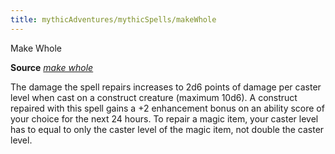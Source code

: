 ```yaml
---
title: mythicAdventures/mythicSpells/makeWhole
---
```

Make Whole

**Source** [_make whole_](spells/makeWhole.md#_make-whole)

The damage the spell repairs increases to 2d6 points of damage per caster level when cast on a construct creature (maximum 10d6). A construct repaired with this spell gains a +2 enhancement bonus on an ability score of your choice for the next 24 hours. To repair a magic item, your caster level has to equal to only the caster level of the magic item, not double the caster level.

